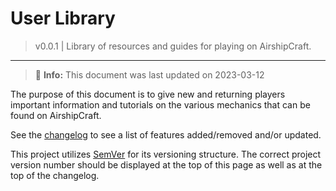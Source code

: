 # User Library
> v0.0.1 | Library of resources and guides for playing on AirshipCraft.
---
> 📝 **Info:** This document was last updated on 2023-03-12
    
The purpose of this document is to give new and returning players important information and tutorials on the various mechanics that can be found on AirshipCraft.    

See the [changelog](CHANGELOG.md) to see a list of features added/removed and/or updated.  
    
This project utilizes [SemVer](https://semver.org/) for its versioning structure. The correct project version number should be displayed at the top of this page as well as at the top of the changelog.